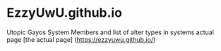 # EzzyUwU.github.io
Utopic Gayos System Members and list of alter types in systems
actual page
[the actual page] (https://ezzyuwu.github.io/)
